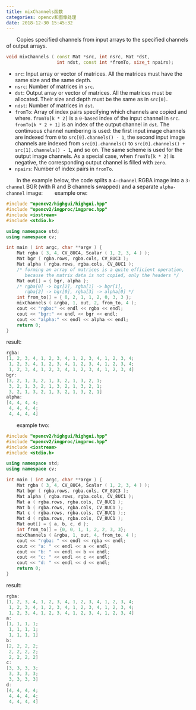 ```yaml
---
title: mixChannels函数
categories: opencv和图像处理
date: 2018-12-30 15:45:32
---
```

&emsp;&emsp;Copies specified channels from input arrays to the specified channels of output arrays.<!--more-->

``` cpp
void mixChannels ( const Mat *src, int nsrc, Mat *dst,
                   int ndst, const int *fromTo, size_t npairs);
```

- `src`: Input array or vector of matrices. All the matrices must have the same size and the same depth.
- `nsrc`: Number of matrices in `src`.
- `dst`: Output array or vector of matrices. All the matrices must be allocated. Their size and depth must be the same as in `src[0]`.
- `ndst`: Number of matrices in `dst`.
- `fromTo`: Array of index pairs specifying which channels are copied and where. `fromTo[k * 2]` is a `0-based` index of the input channel in `src`. `fromTo[k * 2 + 1]` is an index of the output channel in `dst`. The continuous channel numbering is used: the first input image channels are indexed from `0` to `src[0].channels() - 1`, the second input image channels are indexed from `src[0].channels()` to `src[0].channels() + src[1].channels() - 1`, and so on. The same scheme is used for the output image channels. As a special case, when `fromTo[k * 2]` is negative, the corresponding output channel is filled with `zero`.
- `npairs`: Number of index pairs in `fromTo`.

&emsp;&emsp;In the example below, the code splits a `4-channel` RGBA image into a `3-channel` BGR (with R and B channels swapped) and a separate `alpha-channel` image:
&emsp;&emsp;example one:

``` cpp
#include "opencv2/highgui/highgui.hpp"
#include "opencv2/imgproc/imgproc.hpp"
#include <iostream>
#include <stdio.h>

using namespace std;
using namespace cv;

int main ( int argc, char **argv ) {
    Mat rgba ( 3, 4, CV_8UC4, Scalar ( 1, 2, 3, 4 ) );
    Mat bgr ( rgba.rows, rgba.cols, CV_8UC3 );
    Mat alpha ( rgba.rows, rgba.cols, CV_8UC1 );
    /* forming an array of matrices is a quite efficient operation,
       because the matrix data is not copied, only the headers */
    Mat out[] = { bgr, alpha };
    /* rgba[0] -> bgr[2], rgba[1] -> bgr[1],
       rgba[2] -> bgr[0], rgba[3] -> alpha[0] */
    int from_to[] = { 0, 2, 1, 1, 2, 0, 3, 3 };
    mixChannels ( &rgba, 1, out, 2, from_to, 4 );
    cout << "rgba:" << endl << rgba << endl;
    cout << "bgr:" << endl << bgr << endl;
    cout << "alpha:" << endl << alpha << endl;
    return 0;
}
```

result:

``` cpp
rgba:
[1, 2, 3, 4, 1, 2, 3, 4, 1, 2, 3, 4, 1, 2, 3, 4;
 1, 2, 3, 4, 1, 2, 3, 4, 1, 2, 3, 4, 1, 2, 3, 4;
 1, 2, 3, 4, 1, 2, 3, 4, 1, 2, 3, 4, 1, 2, 3, 4]
bgr:
[3, 2, 1, 3, 2, 1, 3, 2, 1, 3, 2, 1;
 3, 2, 1, 3, 2, 1, 3, 2, 1, 3, 2, 1;
 3, 2, 1, 3, 2, 1, 3, 2, 1, 3, 2, 1]
alpha:
[4, 4, 4, 4;
 4, 4, 4, 4;
 4, 4, 4, 4]
```

&emsp;&emsp;example two:

``` cpp
#include "opencv2/highgui/highgui.hpp"
#include "opencv2/imgproc/imgproc.hpp"
#include <iostream>
#include <stdio.h>

using namespace std;
using namespace cv;

int main ( int argc, char **argv ) {
    Mat rgba ( 3, 4, CV_8UC4, Scalar ( 1, 2, 3, 4 ) );
    Mat bgr ( rgba.rows, rgba.cols, CV_8UC3 );
    Mat alpha ( rgba.rows, rgba.cols, CV_8UC1 );
    Mat a ( rgba.rows, rgba.cols, CV_8UC1 );
    Mat b ( rgba.rows, rgba.cols, CV_8UC1 );
    Mat c ( rgba.rows, rgba.cols, CV_8UC1 );;
    Mat d ( rgba.rows, rgba.cols, CV_8UC1 );
    Mat out[] = { a, b, c, d };
    int from_to[] = {0, 0, 1, 1, 2, 2, 3, 3};
    mixChannels ( &rgba, 1, out, 4, from_to, 4 );
    cout << "rgba: " << endl << rgba << endl;
    cout << "a: " << endl << a << endl;
    cout << "b: " << endl << b << endl;
    cout << "c: " << endl << c << endl;
    cout << "d: " << endl << d << endl;
    return 0;
}
```

result:

``` cpp
rgba:
[1, 2, 3, 4, 1, 2, 3, 4, 1, 2, 3, 4, 1, 2, 3, 4;
 1, 2, 3, 4, 1, 2, 3, 4, 1, 2, 3, 4, 1, 2, 3, 4;
 1, 2, 3, 4, 1, 2, 3, 4, 1, 2, 3, 4, 1, 2, 3, 4]
a:
[1, 1, 1, 1;
 1, 1, 1, 1;
 1, 1, 1, 1]
b:
[2, 2, 2, 2;
 2, 2, 2, 2;
 2, 2, 2, 2]
c:
[3, 3, 3, 3;
 3, 3, 3, 3;
 3, 3, 3, 3]
d:
[4, 4, 4, 4;
 4, 4, 4, 4;
 4, 4, 4, 4]
```
